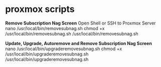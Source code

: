 # proxmox scripts

**Remove Subscription Nag Screen**
Open Shell or SSH to Proxmox Server
nano /usr/local/bin/removesubnag.sh
chmod +x /usr/local/bin/removesubnag.sh
/usr/local/bin/removesubnag.sh

**Update, Upgrade, Autoremove and Remove Subscription Nag Screen**
nano /usr/local/bin/upgraderemovesubnag.sh
chmod +x /usr/local/bin/upgraderemovesubnag.sh
/usr/local/bin/upgraderemovesubnag.sh
